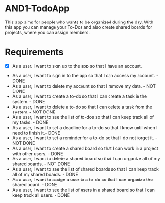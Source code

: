 # AND1-TodoApp

This app aims for people who wants to be organized during the day.
With this app you can manage your To-Dos and also create shared boards for projects, where you can assign members.

# Requirements
 - [x] As a user, I want to sign up to the app so that I have an account.
 - As a user, I want to sign in to the app so that I can access my account. - DONE
 - As a user, I want to delete my account so that I remove my data. - NOT DONE
 - As a user, I want to create a to-do so that I can create a task in the system. - DONE
 - As a user, I want to delete a to-do so that I can delete a task from the system. - NOT DONE
 - As a user, I want to see the list of to-dos so that I can keep track all of my tasks. - DONE
 - As a user, I want to set a deadline for a to-do so that I know until when I need to finish it.- DONE
 - As a user, I want to set a reminder for a to-do so that I do not forget it. - NOT DONE
 - As a user, I want to create a shared board so that I can work in a project with other users. - DONE
 - As a user, I want to delete a shared board so that I can organize all of my shared boards. - NOT DONE
 - As a user, I want to see the list of shared boards so that I can keep track all of my shared boards. - DONE
 - As a user, I want to assign a user to a to-do so that I can organize the shared board. - DONE
 - As a user, I want to see the list of users in a shared board so that I can keep track all users. - DONE

